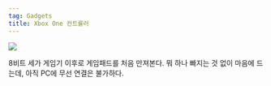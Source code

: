 ```yaml
---
tag: Gadgets
title: Xbox One 컨트롤러
---
```

![](https://lh3.googleusercontent.com/-nccE0RUjKiI/VPEcITymZrI/AAAAAAAAHkk/jCIiP2eZSlI/w1160-h865-no/2015-02-25%2B20.46.31.jpg)

8비트 세가 게임기 이후로 게임패드를 처음 만져본다.
뭐 하나 빠지는 것 없이 마음에 드는데, 아직 PC에 무선 연결은 불가하다.